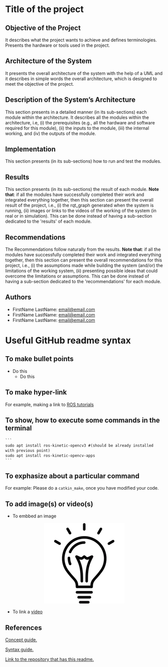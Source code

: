 # Title of the project

## Objective of the Project
It describes what the project wants to achieve and defines terminologies. Presents the hardware or tools used in the project.

## Architecture of the System
It presents the overall architecture of the system with the help of a UML and it describes in simple words the overall architecture, which is designed to meet the objective of the project.

## Description of the System’s Architecture
This section presents in a detailed manner (in its sub-sections) each module within the architecture.
It describes all the modules within the architecture, i.e, (i) the prerequisites (e.g., all the hardware and software required for this module), (ii) the inputs to the module, (iii) the internal working, and (iv) the outputs of the module.

## Implementation
This section presents (in its sub-sections) how to run and test the modules.

## Results
This section presents (in its sub-sections) the result of each module. **Note that**: if all the modules have successfully completed their work and integrated everything together, then this section can present the overall result of the project, i.e., (i) the rqt_graph generated when the system is running, (ii) images or links to the videos of the working of the system (in real or in simulation). This can be done instead of having a sub-section dedicated to the 'results' of each module.

## Recommendations
The Recommendations follow naturally from the results. **Note that**: if all the modules have successfully completed their work and integrated everything together, then this section can present the overall recommendations for this project, i.e.,  (i) the assumptions made while building the system (and/or) the limitations of the working system, (ii) presenting possible ideas that could overcome the limitations or assumptions. This can be done instead of having a sub-section dedicated to the 'recommendations' for each module.

## Authors
* FirstName LastName: email@email.com
* FirstName LastName: email@email.com
* FirstName LastName: email@email.com

# Useful GitHub readme syntax

## To make bullet points

* Do this
	* Do this

## To make hyper-link

For example, making a link to [ROS tutorials](http://wiki.ros.org/ROS/Tutorials)

## To show, how to execute some commands in the terminal

    ```
    sudo apt install ros-kinetic-opencv3 #(should be already installed with previous point)
    sudo apt install ros-kinetic-opencv-apps
    ```

## To exphasize about a particular command

For example: Please do a ```catkin_make```, once you have modified your code. 

## To add image(s) or video(s)

* To embbed an image

<p align="center"> 
<img src="https://github.com/yushakareem/test-delete/blob/master/light-bulb-2-256.gif">
</p>

* To link a [video](https://youtu.be/-yOZEiHLuVU)

## References

[Concept guide.](https://guides.github.com/features/wikis/)

[Syntax guide.](https://help.github.com/en/articles/basic-writing-and-formatting-syntax)

[Link to the repository that has this readme.](https://github.com/EmaroLab/GitHub_Readme_Template)
